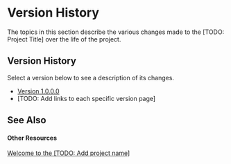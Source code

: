 # Version History

The topics in this section describe the various changes made to the [TODO: Project Title] over the life of the project.



## Version History

Select a version below to see a description of its changes.
&nbsp;<ul><li><a href="211284b6-c33b-45d9-a965-ebd0f211b856">Version 1.0.0.0</a></li><li>
[TODO: Add links to each specific version page]</li></ul>

## See Also


#### Other Resources
<a href="487af52a-eee7-43da-a3f4-3009a1414bf9">Welcome to the [TODO: Add project name]</a><br />